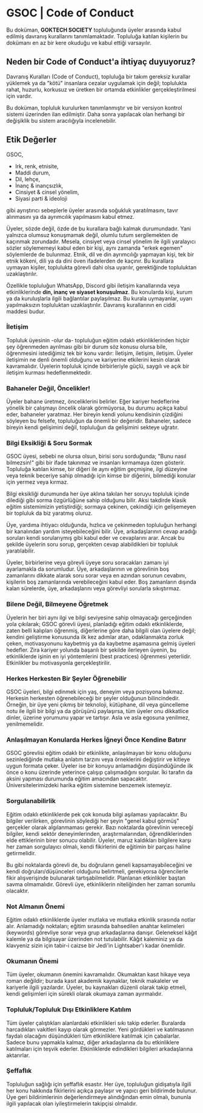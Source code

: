 # GSOC | Code of Conduct

Bu doküman, **GOKTECH SOCIETY** topluluğunda üyeler arasında kabul edilmiş davranış kurallarını tanımlamaktadır. Topluluğa katılan kişilerin bu dokümanı en az bir kere okuduğu ve kabul ettiği varsayılır.

## Neden bir Code of Conduct'a ihtiyaç duyuyoruz?

Davranış Kuralları (Code of Conduct), topluluğa bir takım gereksiz kurallar yüklemek ya da "kötü" insanlara cezalar uygulamak için değil; toplulukta rahat, huzurlu, korkusuz ve üretken bir ortamda etkinlikler gerçekleştirilmesi için vardır.

Bu doküman, topluluk kurulurken tanımlanmıştır ve bir versiyon kontrol sistemi üzerinden ilan edilmiştir. Daha sonra yapılacak olan herhangi bir değişiklik bu sistem aracılığıyla incelenebilir.

## Etik Değerler

GSOC,

- Irk, renk, etnisite,
- Maddi durum,
- Dil, lehçe,
- İnanç & inançsızlık,
- Cinsiyet & cinsel yönelim,
- Siyasi parti & ideoloji

gibi ayrıştırıcı sebeplerle üyeler arasında soğukluk yaratılmasını, tavır alınmasını ya da ayrımcılık yapılmasını kabul etmez.

Üyeler, sözde değil, özde de bu kurallara bağlı kalmak durumundadır. Yani yalnızca olumsuz konuşmamak değil, olumlu tutum sergilemekten de kaçınmak zorundadır. Mesela, cinsiyet veya cinsel yönelim ile ilgili yaralayıcı sözler söylememeyi kabul eden bir kişi, aynı zamanda "erkek egemen" söylemlerde de bulunmaz. Etnik, dil ve din ayrımcılığı yapmayan kişi, tek bir etnik kökeni, dili ya da dini öven ifadelerden de kaçınır. Bu kurallara uymayan kişiler, toplulukta görevli dahi olsa uyarılır, gerektiğinde topluluktan uzaklaştırılır.

Özellikle topluluğun WhatsApp, Discord gibi iletişim kanallarında veya etkinliklerinde **din, inanç ve siyaset konuşulmaz**. Bu konularda kişi, kurum ya da kuruluşlarla ilgili bağlantılar paylaşılmaz. Bu kurala uymayanlar, uyarı yapılmaksızın topluluktan uzaklaştırılır. Davranış kurallarının en ciddi maddesi budur.

### İletişim

Topluluk üyesinin -olur da- topluluğun eğitim odaklı etkinliklerinden hiçbir şey öğrenmeden ayrılması gibi bir durum söz konusu olursa bile, öğrenmesini istediğimiz tek bir konu vardır: İletişim, iletişim, iletişim. Üyeler iletişimin ne denli önemli olduğunu ve kariyerine etkilerini kesin olarak kavramalıdır. Üyelerin topluluk içinde birbirleriyle güçlü, saygılı ve açık bir iletişim kurması hedeflenmektedir.

### Bahaneler Değil, Öncelikler!

Üyeler bahane üretmez, önceliklerini belirler. Eğer kariyer hedeflerine yönelik bir çalışmayı öncelik olarak görmüyorsa, bu durumu açıkça kabul eder, bahaneler yaratmaz. Her bireyin kendi yolunu kendisinin çizdiğini söyleyen bu felsefe, topluluğun da önemli bir değeridir. Bahaneler, sadece bireyin kendi gelişimini değil, topluluğun da gelişimini sekteye uğratır.

### Bilgi Eksikliği & Soru Sormak

GSOC üyesi, sebebi ne olursa olsun, birisi soru sorduğunda; "Bunu nasıl bilmezsin!" gibi bir ifade takınmaz ve insanları kırmamaya özen gösterir. Topluluğa katılan kimse, bir diğeri ile aynı eğitim geçmişine, ilgi düzeyine veya teknik beceriye sahip olmadığı için kimse bir diğerini, bilmediği konular için yermez veya kırmaz.

Bilgi eksikliği durumunda her üye aklına takılan her soruyu topluluk içinde dilediği gibi sorma özgürlüğüne sahip olduğunu bilir. Aksi takdirde klasik eğitim sistemimizin yetiştirdiği; sormaya çekinen, çekindiği için gelişemeyen bir topluluk da biz yaratmış oluruz.

Üye, yardıma ihtiyacı olduğunda, hızlıca ve çekinmeden topluluğun herhangi bir kanalından yardım isteyebileceğini bilir. Üye, arkadaşlarının cevap aradığı soruları kendi sorularıymış gibi kabul eder ve cevaplarını arar. Ancak bu şekilde üyelerin soru sorup, gerçekten cevap alabildikleri bir topluluk yaratılabilir.

Üyeler, birbirlerine veya görevli üyeye soru soracakları zamanı iyi ayarlamakla da sorumludur. Üye, arkadaşlarının ve görevlinin boş zamanlarını dikkate alarak soru sorar veya en azından sorunun cevabını, kişilerin boş zamanlarında verebileceğini kabul eder. Boş zamanların dışında kalan sürelerde, üye, arkadaşlarını veya görevliyi sorularla sıkıştırmaz.

### Bilene Değil, Bilmeyene Öğretmek

Üyelerin her biri aynı ilgi ve bilgi seviyesine sahip olmayacağı gerçeğinden yola çıkılarak; GSOC görevli üyesi, planladığı eğitim odaklı etkinliklerde, zaten belli kalıpları öğrenmiş, diğerlerine göre daha bilgili olan üyelere değil; kendini geliştirme konusunda ilk kez adımlar atan, odaklanmakta zorluk çeken, motivasyonunu kaybetmiş ya da kaybetme aşamasına gelmiş üyeleri hedefler. Zira kariyer yolunda başarılı bir şekilde ilerleyen üyenin, bu etkinliklerde işinin en iyi yöntemlerini (best practices) öğrenmesi yeterlidir. Etkinlikler bu motivasyonla gerçekleştirilir.

### Herkes Herkesten Bir Şeyler Öğrenebilir

GSOC üyeleri, bilgi edinmek için yaş, deneyim veya pozisyona bakmaz. Herkesin herkesten öğrenebileceği bir şeyler olduğunun bilincindedir. Örneğin, bir üye yeni çıkmış bir teknoloji, kütüphane, dil veya güncelleme notu ile ilgili bir bilgi ya da görüşünü paylaşırsa, tüm üyeler onu dikkatlice dinler, üzerine yorumunu yapar ve tartışır. Asla ve asla egosuna yenilmez, yenilmemelidir.

### Anlaşılmayan Konularda Herkes İğneyi Önce Kendine Batırır

GSOC görevlisi eğitim odaklı bir etkinlikte, anlaşılmayan bir konu olduğunu sezinlediğinde mutlaka anlatım tarzını veya örneklerini değiştirir ve kitleye uygun formata çeker. Üyeler ise bir konuyu anlamadığını düşündüğünde ilk önce o konu üzerinde yeterince çalışıp çalışmadığını sorgular. İki tarafın da aksini yapması durumunda eğitim amacından sapacaktır. Üniversitelerimizdeki harika eğitim sistemine benzemek istemeyiz.

### Sorgulanabilirlik

Eğitim odaklı etkinliklerde pek çok konuda bilgi aşılaması yapılacaktır. Bu bilgiler verilirken, görevlinin söylediği her şeyin "genel kabul görmüş" gerçekler olarak algılanmaması gerekir. Bazı noktalarda görevlinin vereceği bilgiler, kendi sektör deneyimlerinden, araştırmalarından, öğrendiklerinden elde ettiklerinin birer sonucu olabilir. Üyeler, maruz kaldıkları bilgilere karşı her zaman sorgulayıcı olmalı, kendi fikirlerini de eğitimin bir parçası haline getirmelidir.

Bu gibi noktalarda görevli de, bu doğruların geneli kapsamayabileceğini ve kendi doğruları/düşünceleri olduğunu belirtmeli, gerekiyorsa öğrencilerle fikir alışverişinde bulunarak tartışabilmelidir. Planlanan etkinlikler baştan savma olmamalıdır. Görevli üye, etkinliklerin niteliğinden her zaman sorumlu olacaktır.

### Not Almanın Önemi

Eğitim odaklı etkinliklerde üyeler mutlaka ve mutlaka etkinlik sırasında notlar alır. Anlamadığı noktaları; eğitim sırasında bahsedilen anahtar kelimeleri (keywords) görevliye sorar veya grup arkadaşlarına danışır. Geleneksel kâğıt kalemle ya da bilgisayar üzerinden not tutulabilir. Kâğıt kaleminiz ya da klavyeniz sizin için tabir-i caizse bir Jedi'in Lightsaber'ı kadar önemlidir.

### Okumanın Önemi

Tüm üyeler, okumanın önemini kavramalıdır. Okumaktan kasıt hikaye veya roman değildir; burada kasıt akademik kaynaklar, teknik makaleler ve kariyerle ilgili yazılardır. Üyeler, bu kaynakları düzenli olarak takip etmeli, kendi gelişimleri için sürekli olarak okumaya zaman ayırmalıdır.

### Topluluk/Topluluk Dışı Etkinliklere Katılım

Tüm üyeler çalıştıkları alanlardaki etkinlikleri sıkı takip ederler. Buralarda harcadıkları vakitleri kayıp olarak görmezler. Yeni gördükleri ve katılmasının faydalı olacağını düşündükleri tüm etkinliklere katılmak için çabalarlar. Sadece bunu yapmakla kalmaz, diğer arkadaşlarına da bu etkinliklere katılmaları için teşvik ederler. Etkinliklerde edindikleri bilgileri arkadaşlarına aktarırlar.

### Şeffaflık

Topluluğun sağlığı için şeffaflık esastır. Her üye, topluluğun gidişatıyla ilgili her konu hakkında fikirlerini açıkça paylaşır ve yapıcı geri bildirimde bulunur. Üye geri bildirimlerinin değerlendirmeye alındığından emin olmalı, bununla ilgili yapılacak olan iyileştirmelerin takipçisi olmalıdır.